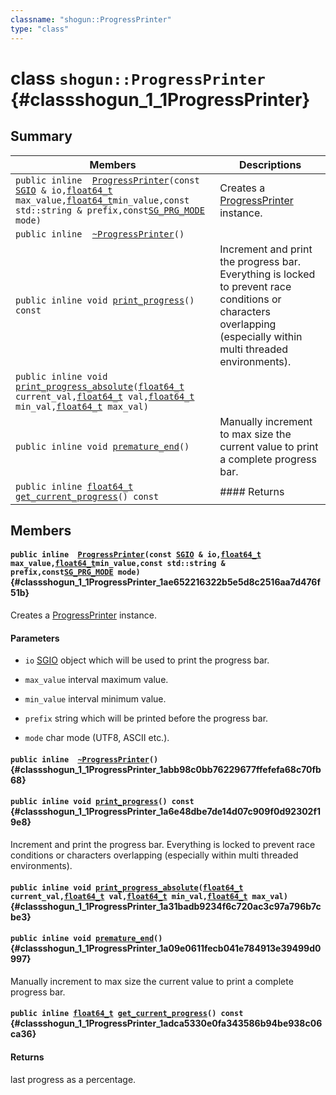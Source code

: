 ```yaml
---
classname: "shogun::ProgressPrinter"
type: "class"
---
```


# class `shogun::ProgressPrinter` {#classshogun_1_1ProgressPrinter}

## Summary

 Members                        | Descriptions
--------------------------------|---------------------------------------------
`public inline  `[`ProgressPrinter`](#classshogun_1_1ProgressPrinter_1ae652216322b5e5d8c2516aa7d476f51b)`(const `[`SGIO`](#classshogun_1_1SGIO)` & io,`[`float64_t`](#common_8h_1ac55f3ae81b5bc9053760baacf57e47f4)` max_value,`[`float64_t`](#common_8h_1ac55f3ae81b5bc9053760baacf57e47f4)` min_value,const std::string & prefix,const `[`SG_PRG_MODE`](#namespaceshogun_1a2d152916e795a22fa2b10bbf840b09a6)` mode)` | Creates a [ProgressPrinter](#classshogun_1_1ProgressPrinter) instance. 
`public inline  `[`~ProgressPrinter`](#classshogun_1_1ProgressPrinter_1abb98c0bb76229677ffefefa68c70fb68)`()` | 
`public inline void `[`print_progress`](#classshogun_1_1ProgressPrinter_1a6e48dbe7de14d07c909f0d92302f19e8)`() const` | Increment and print the progress bar. Everything is locked to prevent race conditions or characters overlapping (especially within multi threaded environments).
`public inline void `[`print_progress_absolute`](#classshogun_1_1ProgressPrinter_1a31badb9234f6c720ac3c97a796b7cbe3)`(`[`float64_t`](#common_8h_1ac55f3ae81b5bc9053760baacf57e47f4)` current_val,`[`float64_t`](#common_8h_1ac55f3ae81b5bc9053760baacf57e47f4)` val,`[`float64_t`](#common_8h_1ac55f3ae81b5bc9053760baacf57e47f4)` min_val,`[`float64_t`](#common_8h_1ac55f3ae81b5bc9053760baacf57e47f4)` max_val)` | 
`public inline void `[`premature_end`](#classshogun_1_1ProgressPrinter_1a09e0611fecb041e784913e39499d0997)`()` | Manually increment to max size the current value to print a complete progress bar.
`public inline `[`float64_t`](#common_8h_1ac55f3ae81b5bc9053760baacf57e47f4)` `[`get_current_progress`](#classshogun_1_1ProgressPrinter_1adca5330e0fa343586b94be938c06ca36)`() const` | #### Returns

## Members

#### `public inline  `[`ProgressPrinter`](#classshogun_1_1ProgressPrinter_1ae652216322b5e5d8c2516aa7d476f51b)`(const `[`SGIO`](#classshogun_1_1SGIO)` & io,`[`float64_t`](#common_8h_1ac55f3ae81b5bc9053760baacf57e47f4)` max_value,`[`float64_t`](#common_8h_1ac55f3ae81b5bc9053760baacf57e47f4)` min_value,const std::string & prefix,const `[`SG_PRG_MODE`](#namespaceshogun_1a2d152916e795a22fa2b10bbf840b09a6)` mode)` {#classshogun_1_1ProgressPrinter_1ae652216322b5e5d8c2516aa7d476f51b}

Creates a [ProgressPrinter](#classshogun_1_1ProgressPrinter) instance. 
#### Parameters
* `io` [SGIO](#classshogun_1_1SGIO) object which will be used to print the progress bar. 

* `max_value` interval maximum value. 

* `min_value` interval minimum value. 

* `prefix` string which will be printed before the progress bar. 

* `mode` char mode (UTF8, ASCII etc.).

#### `public inline  `[`~ProgressPrinter`](#classshogun_1_1ProgressPrinter_1abb98c0bb76229677ffefefa68c70fb68)`()` {#classshogun_1_1ProgressPrinter_1abb98c0bb76229677ffefefa68c70fb68}

#### `public inline void `[`print_progress`](#classshogun_1_1ProgressPrinter_1a6e48dbe7de14d07c909f0d92302f19e8)`() const` {#classshogun_1_1ProgressPrinter_1a6e48dbe7de14d07c909f0d92302f19e8}

Increment and print the progress bar. Everything is locked to prevent race conditions or characters overlapping (especially within multi threaded environments).

#### `public inline void `[`print_progress_absolute`](#classshogun_1_1ProgressPrinter_1a31badb9234f6c720ac3c97a796b7cbe3)`(`[`float64_t`](#common_8h_1ac55f3ae81b5bc9053760baacf57e47f4)` current_val,`[`float64_t`](#common_8h_1ac55f3ae81b5bc9053760baacf57e47f4)` val,`[`float64_t`](#common_8h_1ac55f3ae81b5bc9053760baacf57e47f4)` min_val,`[`float64_t`](#common_8h_1ac55f3ae81b5bc9053760baacf57e47f4)` max_val)` {#classshogun_1_1ProgressPrinter_1a31badb9234f6c720ac3c97a796b7cbe3}

#### `public inline void `[`premature_end`](#classshogun_1_1ProgressPrinter_1a09e0611fecb041e784913e39499d0997)`()` {#classshogun_1_1ProgressPrinter_1a09e0611fecb041e784913e39499d0997}

Manually increment to max size the current value to print a complete progress bar.

#### `public inline `[`float64_t`](#common_8h_1ac55f3ae81b5bc9053760baacf57e47f4)` `[`get_current_progress`](#classshogun_1_1ProgressPrinter_1adca5330e0fa343586b94be938c06ca36)`() const` {#classshogun_1_1ProgressPrinter_1adca5330e0fa343586b94be938c06ca36}

#### Returns
last progress as a percentage.

